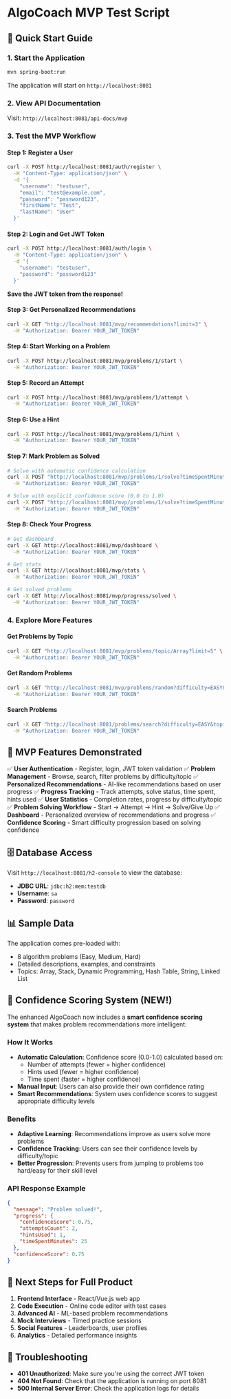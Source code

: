 # AlgoCoach MVP Test Script

## 🚀 Quick Start Guide

### 1. Start the Application
```bash
mvn spring-boot:run
```
The application will start on `http://localhost:8081`

### 2. View API Documentation
Visit: `http://localhost:8081/api-docs/mvp`

### 3. Test the MVP Workflow

#### Step 1: Register a User
```bash
curl -X POST http://localhost:8081/auth/register \
  -H "Content-Type: application/json" \
  -d '{
    "username": "testuser",
    "email": "test@example.com", 
    "password": "password123",
    "firstName": "Test",
    "lastName": "User"
  }'
```

#### Step 2: Login and Get JWT Token
```bash
curl -X POST http://localhost:8081/auth/login \
  -H "Content-Type: application/json" \
  -d '{
    "username": "testuser",
    "password": "password123"
  }'
```

**Save the JWT token from the response!**

#### Step 3: Get Personalized Recommendations
```bash
curl -X GET "http://localhost:8081/mvp/recommendations?limit=3" \
  -H "Authorization: Bearer YOUR_JWT_TOKEN"
```

#### Step 4: Start Working on a Problem
```bash
curl -X POST http://localhost:8081/mvp/problems/1/start \
  -H "Authorization: Bearer YOUR_JWT_TOKEN"
```

#### Step 5: Record an Attempt
```bash
curl -X POST http://localhost:8081/mvp/problems/1/attempt \
  -H "Authorization: Bearer YOUR_JWT_TOKEN"
```

#### Step 6: Use a Hint
```bash
curl -X POST http://localhost:8081/mvp/problems/1/hint \
  -H "Authorization: Bearer YOUR_JWT_TOKEN"
```

#### Step 7: Mark Problem as Solved
```bash
# Solve with automatic confidence calculation
curl -X POST "http://localhost:8081/mvp/problems/1/solve?timeSpentMinutes=15" \
  -H "Authorization: Bearer YOUR_JWT_TOKEN"

# Solve with explicit confidence score (0.0 to 1.0)
curl -X POST "http://localhost:8081/mvp/problems/1/solve?timeSpentMinutes=15&confidenceScore=0.8" \
  -H "Authorization: Bearer YOUR_JWT_TOKEN"
```

#### Step 8: Check Your Progress
```bash
# Get dashboard
curl -X GET http://localhost:8081/mvp/dashboard \
  -H "Authorization: Bearer YOUR_JWT_TOKEN"

# Get stats
curl -X GET http://localhost:8081/mvp/stats \
  -H "Authorization: Bearer YOUR_JWT_TOKEN"

# Get solved problems
curl -X GET http://localhost:8081/mvp/progress/solved \
  -H "Authorization: Bearer YOUR_JWT_TOKEN"
```

### 4. Explore More Features

#### Get Problems by Topic
```bash
curl -X GET "http://localhost:8081/mvp/problems/topic/Array?limit=5" \
  -H "Authorization: Bearer YOUR_JWT_TOKEN"
```

#### Get Random Problems
```bash
curl -X GET "http://localhost:8081/mvp/problems/random?difficulty=EASY&limit=3" \
  -H "Authorization: Bearer YOUR_JWT_TOKEN"
```

#### Search Problems
```bash
curl -X GET "http://localhost:8081/problems/search?difficulty=EASY&topic=Array" \
  -H "Authorization: Bearer YOUR_JWT_TOKEN"
```

## 🎯 MVP Features Demonstrated

✅ **User Authentication** - Register, login, JWT token validation
✅ **Problem Management** - Browse, search, filter problems by difficulty/topic
✅ **Personalized Recommendations** - AI-like recommendations based on user progress
✅ **Progress Tracking** - Track attempts, solve status, time spent, hints used
✅ **User Statistics** - Completion rates, progress by difficulty/topic
✅ **Problem Solving Workflow** - Start → Attempt → Hint → Solve/Give Up
✅ **Dashboard** - Personalized overview of recommendations and progress
✅ **Confidence Scoring** - Smart difficulty progression based on solving confidence

## 🗄️ Database Access

Visit `http://localhost:8081/h2-console` to view the database:
- **JDBC URL**: `jdbc:h2:mem:testdb`
- **Username**: `sa`
- **Password**: `password`

## 📊 Sample Data

The application comes pre-loaded with:
- 8 algorithm problems (Easy, Medium, Hard)
- Detailed descriptions, examples, and constraints
- Topics: Array, Stack, Dynamic Programming, Hash Table, String, Linked List

## 🧠 Confidence Scoring System (NEW!)

The enhanced AlgoCoach now includes a **smart confidence scoring system** that makes problem recommendations more intelligent:

### How It Works
- **Automatic Calculation**: Confidence score (0.0-1.0) calculated based on:
  - Number of attempts (fewer = higher confidence)
  - Hints used (fewer = higher confidence) 
  - Time spent (faster = higher confidence)
- **Manual Input**: Users can also provide their own confidence rating
- **Smart Recommendations**: System uses confidence scores to suggest appropriate difficulty levels

### Benefits
- **Adaptive Learning**: Recommendations improve as users solve more problems
- **Confidence Tracking**: Users can see their confidence levels by difficulty/topic
- **Better Progression**: Prevents users from jumping to problems too hard/easy for their skill level

### API Response Example
```json
{
  "message": "Problem solved!",
  "progress": {
    "confidenceScore": 0.75,
    "attemptsCount": 2,
    "hintsUsed": 1,
    "timeSpentMinutes": 25
  },
  "confidenceScore": 0.75
}
```

## 🔧 Next Steps for Full Product

1. **Frontend Interface** - React/Vue.js web app
2. **Code Execution** - Online code editor with test cases
3. **Advanced AI** - ML-based problem recommendations
4. **Mock Interviews** - Timed practice sessions
5. **Social Features** - Leaderboards, user profiles
6. **Analytics** - Detailed performance insights

## 🐛 Troubleshooting

- **401 Unauthorized**: Make sure you're using the correct JWT token
- **404 Not Found**: Check that the application is running on port 8081
- **500 Internal Server Error**: Check the application logs for details
